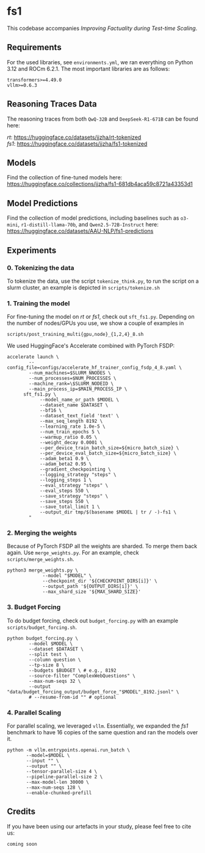 # fs1

This codebase accompanies _Improving Factuality during Test-time Scaling_.


## Requirements

For the used libraries, see `environments.yml`, we ran everything on Python 3.12 and ROCm 6.2.1.
The most important libraries are as follows:

```
transformers>=4.49.0
vllm>=0.6.3
```

## Reasoning Traces Data

The reasoning traces from both `QwQ-32B` and `DeepSeek-R1-671B` can be found here:

*rt*: https://huggingface.co/datasets/jjzha/rt-tokenized \
*fs1*: https://huggingface.co/datasets/jjzha/fs1-tokenized

## Models

Find the collection of fine-tuned models here: https://huggingface.co/collections/jjzha/fs1-681db4aca59c8721a43353d1

## Model Predictions

Find the collection of model predictions, including baselines such as `o3-mini`, `r1-distill-llama-70b`, and `Qwen2.5-72B-Instruct` here: https://huggingface.co/datasets/AAU-NLP/fs1-predictions

## Experiments

### 0. Tokenizing the data

To tokenize the data, use the script `tokenize_think.py`, to run the script on a slurm cluster, an example is depicted in `scripts/tokenize.sh`

### 1. Training the model

For fine-tuning the model on _rt_ or _fs1_, check out `sft_fs1.py`.
Depending on the number of nodes/GPUs you use, we show a couple of examples in 

```scripts/post_training_multi{gpu,node}_{1,2,4}_8.sh```

We used HuggingFace's Accelerate combined with PyTorch FSDP:

```
accelerate launch \
        --config_file=configs/accelerate_hf_trainer_config_fsdp_4_8.yaml \
        --num_machines=$SLURM_NNODES \
        --num_processes=$NUM_PROCESSES \
        --machine_rank=\$SLURM_NODEID \
        --main_process_ip=$MAIN_PROCESS_IP \
      sft_fs1.py \
            --model_name_or_path $MODEL \
            --dataset_name $DATASET \
            --bf16 \
            --dataset_text_field 'text' \
            --max_seq_length 8192 \
            --learning_rate 1.0e-5 \
            --num_train_epochs 5 \
            --warmup_ratio 0.05 \
            --weight_decay 0.0001 \
            --per_device_train_batch_size=${micro_batch_size} \
            --per_device_eval_batch_size=${micro_batch_size} \
            --adam_beta1 0.9 \
            --adam_beta2 0.95 \
            --gradient_checkpointing \
            --logging_strategy "steps" \
            --logging_steps 1 \
            --eval_strategy "steps" \
            --eval_steps 550 \
            --save_strategy "steps" \
            --save_steps 550 \
            --save_total_limit 1 \
            --output_dir tmp/$(basename $MODEL | tr / -)-fs1 \
        "
```

### 2. Merging the weights

Because of PyTorch FSDP all the weights are sharded. To merge them back again. Use `merge_weights.py`. For an example, check `scripts/merge_weights.sh`.

```
python3 merge_weights.py \
             --model "$MODEL" \
             --checkpoint_dir '${CHECKPOINT_DIRS[i]}' \
             --output_path '${OUTPUT_DIRS[i]}' \
             --max_shard_size '${MAX_SHARD_SIZE}'
```

### 3. Budget Forcing

To do budget forcing, check out `budget_forcing.py` with an example `scripts/budget_forcing.sh`.

```
python budget_forcing.py \
        --model $MODEL \
        --dataset $DATASET \
        --split test \
        --column question \
        --tp-size 8 \
        --budgets $BUDGET \ # e.g., 8192
        --source-filter "ComplexWebQuestions" \
        --max-num-seqs 32 \
        --output "data/budget_forcing_output/budget_force_"$MODEL"_8192.jsonl" \
        # --resume-from-id "" # optional
```

### 4. Parallel Scaling

For parallel scaling, we leveraged `vllm`. Essentially, we expanded the _fs1_ benchmark to have 16 copies of the same question and ran the models over it.

```
python -m vllm.entrypoints.openai.run_batch \
       --model=$MODEL \
       --input "" \
       --output "" \
       --tensor-parallel-size 4 \
       --pipeline-parallel-size 2 \
       --max-model-len 30000 \
       --max-num-seqs 128 \
       --enable-chunked-prefill
```

## Credits

If you have been using our artefacts in your study, please feel free to cite us:

```
coming soon
```